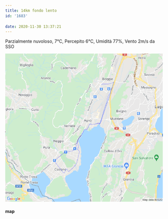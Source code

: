 ```yaml
---
title: 14km fondo lento
id: '1683'

date: 2020-11-30 13:37:21
---
```


Parzialmente nuvoloso, 7°C, Percepito 6°C, Umidità 77%, Vento 2m/s da SSO

![image](/images/2021/08/20201130-activity-map.png)

#### map
